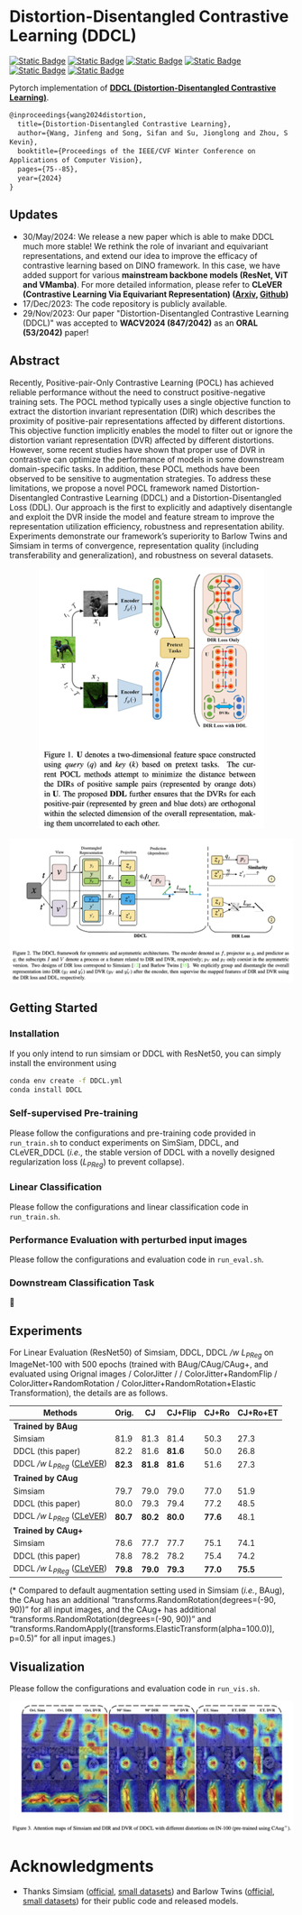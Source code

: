 # Distortion-Disentangled Contrastive Learning (DDCL)

[![Static Badge](https://img.shields.io/badge/WACV-2024-blue)](https://wacv2024.thecvf.com/)
[![Static Badge](https://img.shields.io/badge/DDCL-WACV2024-b31b1b)](https://openaccess.thecvf.com/content/WACV2024/html/Wang_Distortion-Disentangled_Contrastive_Learning_WACV_2024_paper.html)
[![Static Badge](https://img.shields.io/badge/DDCL-PDF-pink)](https://openaccess.thecvf.com/content/WACV2024/papers/Wang_Distortion-Disentangled_Contrastive_Learning_WACV_2024_paper.pdf)
[![Static Badge](https://img.shields.io/badge/Python-3.8.13-blue)]()
[![Static Badge](https://img.shields.io/badge/PyTorch-1.13.0-orange)]()
[![Static Badge](https://img.shields.io/badge/cudatoolkit-11.3.1-1f5e96)]()

Pytorch implementation of **[DDCL (Distortion-Disentangled Contrastive Learning)](https://openaccess.thecvf.com/content/WACV2024/papers/Wang_Distortion-Disentangled_Contrastive_Learning_WACV_2024_paper.pdf)**.

```
@inproceedings{wang2024distortion,
  title={Distortion-Disentangled Contrastive Learning},
  author={Wang, Jinfeng and Song, Sifan and Su, Jionglong and Zhou, S Kevin},
  booktitle={Proceedings of the IEEE/CVF Winter Conference on Applications of Computer Vision},
  pages={75--85},
  year={2024}
}
```

## Updates

- 30/May/2024: We release a new paper which is able to make DDCL much more stable! We rethink the role of invariant and equivariant representations, and extend our idea to improve the efficacy of contrastive learning based on DINO framework. In this case, we have added support for various **mainstream backbone models (ResNet, ViT and VMamba)**. For more detailed information, please refer to **CLeVER (Contrastive Learning Via Equivariant Representation) ([Arxiv](), [Github](https://github.com/SifanSong/CLeVER))**
- 17/Dec/2023: The code repository is publicly available.
- 29/Nov/2023: Our paper "Distortion-Disentangled Contrastive Learning (DDCL)" was accepted to **WACV2024 (847/2042)** as an **ORAL (53/2042)** paper!

## Abstract

Recently, Positive-pair-Only Contrastive Learning (POCL) has achieved reliable performance without the need to construct positive-negative training sets. The POCL method typically uses a single objective function to extract the distortion invariant representation (DIR) which describes the proximity of positive-pair representations affected by different distortions. This objective function implicitly enables the model to filter out or ignore the distortion variant representation (DVR) affected by different distortions. However, some recent studies have shown that proper use of DVR in contrastive can optimize the performance of models in some downstream domain-specific tasks. In addition, these POCL methods have been observed to be sensitive to augmentation strategies. To address these limitations, we propose a novel POCL framework named Distortion-Disentangled Contrastive Learning (DDCL) and a Distortion-Disentangled Loss (DDL). Our approach is the first to explicitly and adaptively disentangle and exploit the DVR inside the model and feature stream to improve the representation utilization efficiency, robustness and representation ability. Experiments demonstrate our framework’s superiority to Barlow Twins and Simsiam in terms of convergence, representation quality (including transferability and generalization), and robustness on several datasets.

<p align="center">
  <img src="Figures/DDCL_1.png" alt="DDCL1" width="400" />
</p>
<p align="center">
  <img src="Figures/DDCL_2.png" alt="DDCL2" />
</p>


## Getting Started

### Installation

If you only intend to run simsiam or DDCL with ResNet50, you can simply install the environment using

```bash
conda env create -f DDCL.yml
conda install DDCL
```

### Self-supervised Pre-training

Please follow the configurations and pre-training code provided in `run_train.sh` to conduct experiments on SimSiam, DDCL, and CLeVER_DDCL (*i.e.,* the stable version of DDCL with a novelly designed regularization loss (*L<sub>PReg</sub>*) to prevent collapse).

### Linear Classification

Please follow the configurations and linear classification code in `run_train.sh`.

### Performance Evaluation with perturbed input images

Please follow the configurations and evaluation code in `run_eval.sh`.

### Downstream Classification Task

🚀

## Experiments

For Linear Evaluation (ResNet50) of Simsiam, DDCL, DDCL */w L<sub>PReg</sub>* on ImageNet-100 with 500 epochs (trained with BAug/CAug/CAug+, and evaluated using Orignal images / ColorJitter / / ColorJitter+RandomFlip / ColorJitter+RandomRotation / ColorJitter+RandomRotation+Elastic Transformation), the details are as follows.

| Methods                                                      | Orig.    | CJ       | CJ+Flip  | CJ+Ro    | CJ+Ro+ET |
| ------------------------------------------------------------ | -------- | -------- | -------- | -------- | -------- |
| **Trained by BAug**                                          |          |          |          |          |          |
| Simsiam                                                      | 81.9     | 81.3     | 81.4     | 50.3     | 27.3     |
| DDCL (this paper)                                            | 82.2     | 81.6     | **81.6** | 50.0     | 26.8     |
| DDCL */w L<sub>PReg</sub>* ([CLeVER](https://github.com/SifanSong/CLeVER)) | **82.3** | **81.8** | **81.6** | 51.6     | 27.3     |
| **Trained by CAug**                                          |          |          |          |          |          |
| Simsiam                                                      | 79.7     | 79.0     | 79.0     | 77.0     | 51.9     |
| DDCL (this paper)                                            | 80.0     | 79.3     | 79.4     | 77.2     | 48.5     |
| DDCL */w L<sub>PReg</sub>* ([CLeVER](https://github.com/SifanSong/CLeVER)) | **80.7** | **80.2** | **80.0** | **77.6** | 48.1     |
| **Trained by CAug+**                                         |          |          |          |          |          |
| Simsiam                                                      | 78.6     | 77.7     | 77.7     | 75.1     | 74.1     |
| DDCL (this paper)                                            | 78.8     | 78.2     | 78.2     | 75.4     | 74.2     |
| DDCL */w L<sub>PReg</sub>* ([CLeVER](https://github.com/SifanSong/CLeVER)) | **79.8** | **79.0** | **79.3** | **77.0** | **75.5** |

(\* Compared to default augmentation setting used in Simsiam (*i.e.*, BAug), the CAug has an additional “transforms.RandomRotation(degrees=(-90, 90))” for all input images, and the CAug+ has additional “transforms.RandomRotation(degrees=(-90, 90))” and “transforms.RandomApply([transforms.ElasticTransform(alpha=100.0)], p=0.5)” for all input images.)

## Visualization

Please follow the configurations and evaluation code in `run_vis.sh`.

<img src="Figures/DDCL_5.png" alt="DDCL" style="zoom: 80%;" />

# Acknowledgments

- Thanks Simsiam ([official](https://github.com/facebookresearch/simsiam), [small datasets](https://github.com/Reza-Safdari/SimSiam-91.9-top1-acc-on-CIFAR10)) and Barlow Twins ([official](https://github.com/facebookresearch/barlowtwins?tab=readme-ov-file), [small datasets](https://github.com/IgorSusmelj/barlowtwins)) for their public code and released models. 
